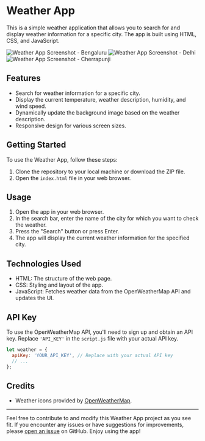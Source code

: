 # Weather App

This is a simple weather application that allows you to search for and display weather information for a specific city. The app is built using HTML, CSS, and JavaScript.

![Weather App Screenshot - Bengaluru](https://github.com/Princepm02/Weather-App/assets/91951172/578c45e1-c6fd-4b3b-9d0b-48c03a17a678)
![Weather App Screenshot - Delhi](https://github.com/Princepm02/Weather-App/assets/91951172/01310d1a-762e-417b-95a8-5cb803cf15c4)
![Weather App Screenshot - Cherrapunji](https://github.com/Princepm02/Weather-App/assets/91951172/454a4486-6b4b-4b41-aff0-de8749d517a3)


## Features


- Search for weather information for a specific city.
- Display the current temperature, weather description, humidity, and wind speed.
- Dynamically update the background image based on the weather description.
- Responsive design for various screen sizes.

## Getting Started

To use the Weather App, follow these steps:

1. Clone the repository to your local machine or download the ZIP file.
2. Open the `index.html` file in your web browser.


## Usage

1. Open the app in your web browser.
2. In the search bar, enter the name of the city for which you want to check the weather.
3. Press the "Search" button or press Enter.
4. The app will display the current weather information for the specified city.

## Technologies Used

- HTML: The structure of the web page.
- CSS: Styling and layout of the app.
- JavaScript: Fetches weather data from the OpenWeatherMap API and updates the UI.

## API Key

To use the OpenWeatherMap API, you'll need to sign up and obtain an API key. Replace `'API_KEY'` in the `script.js` file with your actual API key.

```javascript
let weather = {
  apiKey: 'YOUR_API_KEY', // Replace with your actual API key
  // ...
};
```

## Credits

- Weather icons provided by [OpenWeatherMap](https://openweathermap.org/weather-conditions).



---

Feel free to contribute to and modify this Weather App project as you see fit. If you encounter any issues or have suggestions for improvements, please [open an issue](https://github.com/your-username/your-repo/issues) on GitHub. Enjoy using the app!
